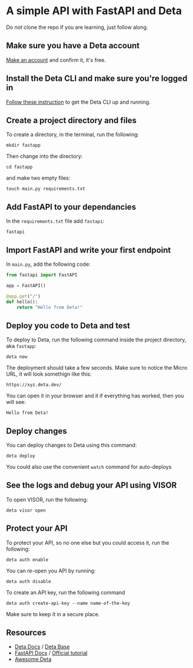 # A simple API with FastAPI and Deta

Do not clone the repo if you are learning, just follow along.

## Make sure you have a Deta account

[Make an account](https://web.deta.sh/) and confirm it, it's free.


## Install the Deta CLI and make sure you're logged in

[Follow these instruction](https://docs.deta.sh/docs/cli/install) to get the Deta CLI up and running.

## Create a project directory and files

To create a directory, in the terminal, run the following:

```
mkdir fastapp
```

Then change into the directory:

```
cd fastapp
```

and make two empty files:

```
touch main.py requirements.txt
```

## Add FastAPI to your dependancies

In the `requirements.txt` file add `fastapi`:

```
fastapi
```

## Import FastAPI and write your first endpoint

In `main.py`, add the following code:

```py
from fastapi import FastAPI

app = FastAPI()

@app.get("/")
def hello():
    return "Hello from Deta!"
```

## Deploy you code to Deta and test

To deploy to Deta, run the following command inside the project directory, aka `fastapp`:

```
deta new
```

The deployment should take a few seconds. Make sure to notice the Micro URL, it will look somethign like this:

```
https://xyz.deta.dev/
```

You can open it in your browser and it if everything has worked, then you will see:

```
Hello from Deta!
```

## Deploy changes

You can deploy changes to Deta using this command:

```
deta deploy
```

You could also use the convenient `watch` command for auto-deploys

## See the logs and debug your API using VISOR

To open VISOR, run the following:

```
deta visor open
```

## Protect your API

To protect your API, so no one else but you could access it, run the following:

```
deta auth enable
```

You can re-open you API by running:

```
deta auth disable
```

To create an API key, run the following command

```
deta auth create-api-key --name name-of-the-key 
```

Make sure to keep it in a secure place.


## Resources

- [Deta Docs](https://docs.deta.sh/docs/home) / [Deta Base](https://docs.deta.sh/docs/base/about)
- [FastAPI Docs](https://fastapi.tiangolo.com/) / [Official tutorial](https://fastapi.tiangolo.com/deployment/deta/)
- [Awesome Deta](https://github.com/deta/awesome-deta)

